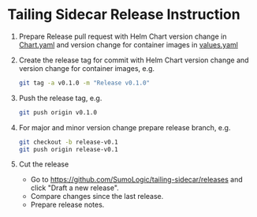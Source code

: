 # Tailing Sidecar Release Instruction

1. Prepare Release pull request with Helm Chart version change in [Chart.yaml](../helm/tailing-sidecar-operator/Chart.yaml)
   and version change for container images in [values.yaml](../helm/tailing-sidecar-operator/values.yaml)

1. Create the release tag for commit with Helm Chart version change and version change for container images, e.g.

   ```bash
   git tag -a v0.1.0 -m "Release v0.1.0"
   ```

1. Push the release tag, e.g.

   ```bash
   git push origin v0.1.0
   ```

1. For major and minor version change prepare release branch, e.g.

    ```bash
    git checkout -b release-v0.1
    git push origin release-v0.1
    ```

1. Cut the release

   - Go to https://github.com/SumoLogic/tailing-sidecar/releases and click "Draft a new release".
   - Compare changes since the last release.
   - Prepare release notes.
